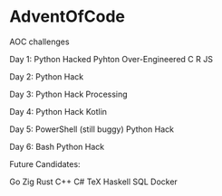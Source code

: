 # AdventOfCode
AOC challenges

Day 1:
Python Hacked
Pyhton Over-Engineered
C
R
JS

Day 2:
Python Hack

Day 3:
Python Hack
Processing

Day 4: 
Python Hack
Kotlin

Day 5:
PowerShell (still buggy)
Python Hack

Day 6:
Bash
Python Hack

Future Candidates:

Go
Zig
Rust
C++
C#
TeX
Haskell
SQL
Docker

